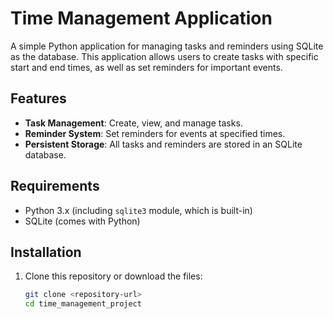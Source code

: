# Time Management Application

A simple Python application for managing tasks and reminders using SQLite as the database. This application allows users to create tasks with specific start and end times, as well as set reminders for important events.

## Features

- **Task Management**: Create, view, and manage tasks.
- **Reminder System**: Set reminders for events at specified times.
- **Persistent Storage**: All tasks and reminders are stored in an SQLite database.

## Requirements

- Python 3.x (including `sqlite3` module, which is built-in)
- SQLite (comes with Python)

## Installation

1. Clone this repository or download the files:

   ```bash
   git clone <repository-url>
   cd time_management_project


